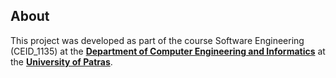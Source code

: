 ## About 

This project was developed as part of the course Software Engineering (CEID_1135) at the **[Department of Computer Engineering and Informatics](https://www.ceid.upatras.gr/en/)** at the **[University of Patras](https://www.upatras.gr/en/)**.



